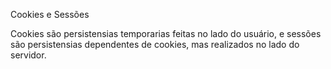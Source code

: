 Cookies e Sessões

Cookies são persistensias temporarias feitas no lado do usuário, e sessões são persistensias 
dependentes de cookies, mas realizados no lado do servidor.

